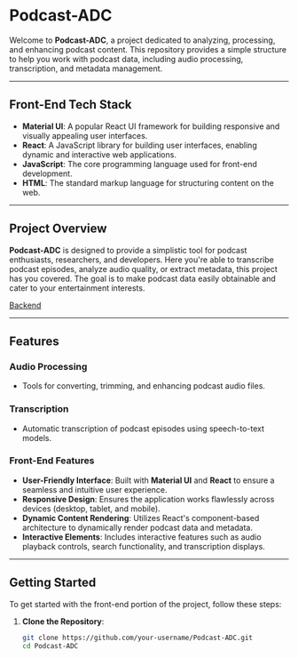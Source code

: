 # Podcast-ADC

Welcome to **Podcast-ADC**, a project dedicated to analyzing, processing, and enhancing podcast content. This repository provides a simple structure to help you work with podcast data, including audio processing, transcription, and metadata management.

---

## Front-End Tech Stack

- **Material UI**: A popular React UI framework for building responsive and visually appealing user interfaces.
- **React**: A JavaScript library for building user interfaces, enabling dynamic and interactive web applications.
- **JavaScript**: The core programming language used for front-end development.
- **HTML**: The standard markup language for structuring content on the web.

---

## Project Overview

**Podcast-ADC** is designed to provide a simplistic tool for podcast enthusiasts, researchers, and developers. Here you're able to transcribe podcast episodes, analyze audio quality, or extract metadata, this project has you covered. The goal is to make podcast data easily obtainable and cater to your entertainment interests.

[Backend](https://github.com/AaronConstant/Podcast-ADC-BE)

---

## Features

### Audio Processing
- Tools for converting, trimming, and enhancing podcast audio files.

### Transcription
- Automatic transcription of podcast episodes using speech-to-text models.

### Front-End Features
- **User-Friendly Interface**: Built with **Material UI** and **React** to ensure a seamless and intuitive user experience.
- **Responsive Design**: Ensures the application works flawlessly across devices (desktop, tablet, and mobile).
- **Dynamic Content Rendering**: Utilizes React's component-based architecture to dynamically render podcast data and metadata.
- **Interactive Elements**: Includes interactive features such as audio playback controls, search functionality, and transcription displays.

---

## Getting Started

To get started with the front-end portion of the project, follow these steps:

1. **Clone the Repository**:
   ```bash
   git clone https://github.com/your-username/Podcast-ADC.git
   cd Podcast-ADC
